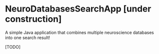 # NeuroDatabasesSearchApp [under construction]
A simple Java application that combines multiple neuroscience databases into one search result!

[TODO]
